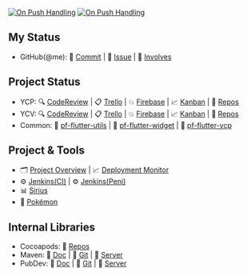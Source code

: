 [![On Push Handling](https://github.com/perfect-corp/ycvbeauty/actions/workflows/on_git_push.yml/badge.svg)](https://github.com/perfect-corp/ycvbeauty/actions/workflows/on_git_push.yml) [![On Push Handling](https://github.com/perfect-corp/ycp-ios/actions/workflows/on_git_push.yml/badge.svg)](https://github.com/perfect-corp/ycp-ios/actions/workflows/on_git_push.yml)

## My Status ##
 * GitHub(@me): 📝 [Commit](https://github.com/search?q=+org%3Aperfect-corp+author%3A%40me+is%3Aopen+sort%3Aauthor-date+&type=commits&s=committer-date&o=desc) | 🐛 [Issue](https://github.com/search?q=+org%3Aperfect-corp+is%3Aopen+sort%3Aauthor-date++assignee%3A%40me&type=issues) | 👥 [Involves](https://github.com/search?q=+org%3Aperfect-corp+involves%3A%40me+is%3Aopen+sort%3Aauthor-date+&type=issues)
## Project Status ##

 * YCP: 🔍 [CodeReview](https://github.com/issues?q=org%3Aperfect-corp%20is%3Aopen%20is%3Aissue%20(assignee%3Apft-JimmyYeh%20OR%20assignee%3Apft-ThomasYu%20OR%20assignee%3Apft-IsaacHuang%20OR%20assignee%3Apft-WilliamCWLiao%20OR%20assignee%3Apft-MikeYLChen%20OR%20assignee%3Apft-KimWu%20OR%20assignee%3Apft-KerryLee%20OR%20assignee%3Apft-RanixLin)%20%20sort%3Acreated-desc%20) | 📋 [Trello](https://trello.com/b/dEkKLuor/ycp-and-mini) | 💥 [Firebase](https://console.firebase.google.com/u/0/project/lofty-defender-461/crashlytics/app/ios:com.cyberlink.youperfect/issues?state=open&time=last-seven-days&types=crash&tag=all&sort=eventCount) | 📈 [Kanban](https://docs.google.com/spreadsheets/d/11FwaXZjV8NQOA5vWHOHQzLLn3vq7IwKzrZNP7r1FRPU/edit?pli=1&gid=1047494325#gid=1047494325) | 📁 [Repos](https://github.com/perfect-corp/ycp-ios)
 * YCV: 🔍 [CodeReview](https://github.com/issues?q=%20org%3Aperfect-corp%20is%3Aopen%20is%3Aissue%20(assignee%3Apft-TommyChang%20OR%20assignee%3Apft-bohowu%20OR%20assignee%3Apft-WinnieYCWu%20OR%20assignee%3Apft-AfraTsai%20OR%20assignee%3Apft-YingyinLin%20OR%20assignee%3Apft-PinXuanLiu)%20%20sort%3Acreated-desc%20) | 📋 [Trello](https://trello.com/b/kaVGUN0s/youcam-video-and-flutter) | 💥 [Firebase](https://console.firebase.google.com/u/0/project/youcam-video-beauty/crashlytics/app/ios:com.perfectcorp.ycvb/issues?state=open&time=last-seven-days&types=crash&tag=all&sort=eventCount) | 📈 [Kanban](https://docs.google.com/spreadsheets/d/11FwaXZjV8NQOA5vWHOHQzLLn3vq7IwKzrZNP7r1FRPU/edit?pli=1&gid=1759504543#gid=1759504543) | 📁 [Repos](https://github.com/perfect-corp/ycvbeauty)
 * Common: 📁 [pf-flutter-utils](https://github.com/perfect-corp/pf-flutter-utils) | 📁 [pf-flutter-widget](https://github.com/perfect-corp/pf-flutter-widget) | 📁 [pf-flutter-ycp](https://github.com/perfect-corp/pf-flutter-ycp)

## Project & Tools ##

 * 🗂️ [Project Overview](http://app-ci-pc01:3000/d/BOwGsHEnk/app-team-project-overview?orgId=1) | 📈 [Deployment Monitor](http://app-ci-pc01:3000/d/ijVj6PVIz/application-deployment-monitor?orgId=1&from=now-24h&to=now)
 * ⚙️ [Jenkins(CI)](http://app-ci-pc01:8080/) | ⚙️ [Jenkins(Peni)](http://penih-dt2.pft.com:8080/)
 * 📊 [Sirius](https://wiki.perfectcorp.com/trac/youperfect/wiki/Sirius)
 * 🦄 [Pokémon](https://www.pokemongjd.com/pkm-navi.html)

## Internal Libraries ##
 * Cocoapods: 📁 [Repos](https://sumer.perfectcorp.com/source/pfapp_pods/)
 * Maven: 📄 [Doc](https://wiki.perfectcorp.com/trac/app-team/wiki/pf_maven_server) | 📁 [Git](https://sumer.perfectcorp.com/source/pfapp_maven/ ) | 🧩 [Server](http://app-maven-pc01.pft.com:8082/ui)
 * PubDev: 📄 [Doc](https://wiki.perfectcorp.com/trac/app-team/wiki/pf_flutter_pub_server) | 📁 [Git](https://sumer.perfectcorp.com/source/pfapp_pub/) | 🧩 [Server](http://app-pub-pc01:8080/)
